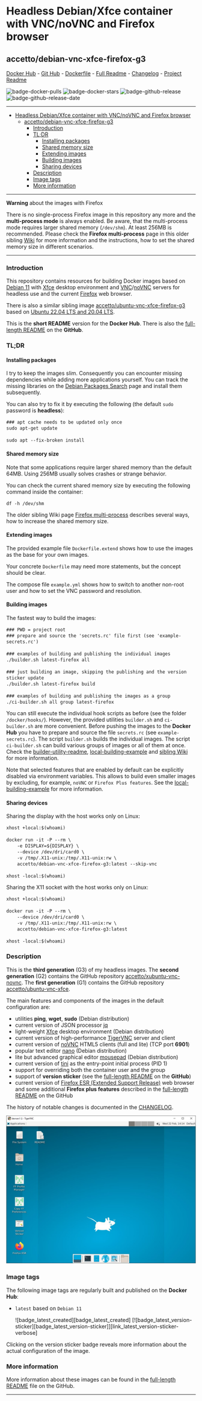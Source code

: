 # Headless Debian/Xfce container with VNC/noVNC and Firefox browser

## accetto/debian-vnc-xfce-firefox-g3

[Docker Hub][this-docker] - [Git Hub][this-github] - [Dockerfile][this-dockerfile] - [Full Readme][this-readme-full] - [Changelog][this-changelog] - [Project Readme][this-readme-project]

![badge-docker-pulls][badge-docker-pulls]
![badge-docker-stars][badge-docker-stars]
![badge-github-release][badge-github-release]
![badge-github-release-date][badge-github-release-date]

***

- [Headless Debian/Xfce container with VNC/noVNC and Firefox browser](#headless-debianxfce-container-with-vncnovnc-and-firefox-browser)
  - [accetto/debian-vnc-xfce-firefox-g3](#accettodebian-vnc-xfce-firefox-g3)
    - [Introduction](#introduction)
    - [TL;DR](#tldr)
      - [Installing packages](#installing-packages)
      - [Shared memory size](#shared-memory-size)
      - [Extending images](#extending-images)
      - [Building images](#building-images)
      - [Sharing devices](#sharing-devices)
    - [Description](#description)
    - [Image tags](#image-tags)
    - [More information](#more-information)

***

**Warning** about the images with Firefox

There is no single-process Firefox image in this repository any more and the **multi-process mode** is always enabled. Be aware, that the multi-process mode requires larger shared memory (`/dev/shm`). At least 256MB is recommended. Please check the **Firefox multi-process** page in this older sibling [Wiki][that-wiki-firefox-multiprocess] for more information and the instructions, how to set the shared memory size in different scenarios.

***

### Introduction

This repository contains resources for building Docker images based on [Debian 11][docker-debian] with [Xfce][xfce] desktop environment and [VNC][tigervnc]/[noVNC][novnc] servers for headless use and the current [Firefox][firefox] web browser.

There is also a similar sibling image [accetto/ubuntu-vnc-xfce-firefox-g3][accetto-dockerhub-ubuntu-vnc-xfce-firefox-g3] based on [Ubuntu 22.04 LTS and 20.04 LTS][docker-ubuntu].

This is the **short README** version for the **Docker Hub**. There is also the [full-length README][this-readme-full] on the **GitHub**.

### TL;DR

#### Installing packages

I try to keep the images slim. Consequently you can encounter missing dependencies while adding more applications yourself. You can track the missing libraries on the [Debian Packages Search][debian-packages-search] page and install them subsequently.

You can also try to fix it by executing the following (the default `sudo` password is **headless**):

```shell
### apt cache needs to be updated only once
sudo apt-get update

sudo apt --fix-broken install
```

#### Shared memory size

Note that some applications require larger shared memory than the default 64MB. Using 256MB usually solves crashes or strange behavior.

You can check the current shared memory size by executing the following command inside the container:

```shell
df -h /dev/shm
```

The older sibling Wiki page [Firefox multi-process][that-wiki-firefox-multiprocess] describes several ways, how to increase the shared memory size.

#### Extending images

The provided example file `Dockerfile.extend` shows how to use the images as the base for your own images.

Your concrete `Dockerfile` may need more statements, but the concept should be clear.

The compose file `example.yml` shows how to switch to another non-root user and how to set the VNC password and resolution.

#### Building images

The fastest way to build the images:

```shell
### PWD = project root
### prepare and source the 'secrets.rc' file first (see 'example-secrets.rc')

### examples of building and publishing the individual images 
./builder.sh latest-firefox all

### just building an image, skipping the publishing and the version sticker update
./builder.sh latest-firefox build

### examples of building and publishing the images as a group
./ci-builder.sh all group latest-firefox
```

You can still execute the individual hook scripts as before (see the folder `/docker/hooks/`). However, the provided utilities `builder.sh` and `ci-builder.sh` are more convenient. Before pushing the images to the **Docker Hub** you have to prepare and source the file `secrets.rc` (see `example-secrets.rc`). The script `builder.sh` builds the individual images. The script `ci-builder.sh` can build various groups of images or all of them at once. Check the [builder-utility-readme][this-builder-readme], [local-building-example][this-readme-local-building-example] and [sibling Wiki][sibling-wiki] for more information.

Note that selected features that are enabled by default can be explicitly disabled via environment variables. This allows to build even smaller images by excluding, for example, `noVNC` or `Firefox Plus features`. See the [local-building-example][this-readme-local-building-example] for more information.

#### Sharing devices

Sharing the display with the host works only on Linux:

```shell
xhost +local:$(whoami)

docker run -it -P --rm \
    -e DISPLAY=${DISPLAY} \
    --device /dev/dri/card0 \
    -v /tmp/.X11-unix:/tmp/.X11-unix:rw \
    accetto/debian-vnc-xfce-firefox-g3:latest --skip-vnc

xhost -local:$(whoami)
```

Sharing the X11 socket with the host works only on Linux:

```shell
xhost +local:$(whoami)

docker run -it -P --rm \
    --device /dev/dri/card0 \
    -v /tmp/.X11-unix:/tmp/.X11-unix:rw \
    accetto/debian-vnc-xfce-firefox-g3:latest

xhost -local:$(whoami)
```

### Description

This is the **third generation** (G3) of my headless images. The **second generation** (G2) contains the GitHub repository [accetto/xubuntu-vnc-novnc][accetto-github-xubuntu-vnc-novnc]. The **first generation** (G1) contains the GitHub repository [accetto/ubuntu-vnc-xfce][accetto-github-ubuntu-vnc-xfce].

The main features and components of the images in the default configuration are:

- utilities **ping**, **wget**, **sudo** (Debian distribution)
- current version of JSON processor [jq][jq]
- light-weight [Xfce][xfce] desktop environment (Debian distribution)
- current version of high-performance [TigerVNC][tigervnc] server and client
- current version of [noVNC][novnc] HTML5 clients (full and lite) (TCP port **6901**)
- popular text editor [nano][nano] (Debian distribution)
- lite but advanced graphical editor [mousepad][mousepad] (Debian distribution)
- current version of [tini][tini] as the entry-point initial process (PID 1)
- support for overriding both the container user and the group
- support of **version sticker** (see the [full-length README][this-readme-full] on the **GitHub**)
- current version of [Firefox ESR (Extended Support Release)][firefox] web browser and some additional **Firefox plus features** described in the [full-length README][this-readme-full] on the GitHub

The history of notable changes is documented in the [CHANGELOG][this-changelog].

![container-screenshot][this-screenshot-container]

### Image tags

The following image tags are regularly built and published on the **Docker Hub**:

- `latest` based on `Debian 11`

    ![badge_latest_created][badge_latest_created]
    [![badge_latest_version-sticker][badge_latest_version-sticker]][link_latest_version-sticker-verbose]

Clicking on the version sticker badge reveals more information about the actual configuration of the image.

### More information

More information about these images can be found in the [full-length README][this-readme-full] file on the GitHub.

***

<!-- GitHub project common -->

[this-changelog]: https://github.com/accetto/debian-vnc-xfce-g3/blob/master/CHANGELOG.md
[this-github]: https://github.com/accetto/debian-vnc-xfce-g3/
<!-- [this-issues]: https://github.com/accetto/debian-vnc-xfce-g3/issues -->
[this-readme-full]: https://github.com/accetto/debian-vnc-xfce-g3/blob/master/docker/xfce-firefox/README.md
[this-readme-project]: https://github.com/accetto/debian-vnc-xfce-g3/blob/master/README.md

[this-builder-readme]: https://github.com/accetto/debian-vnc-xfce-g3/blob/master/readme-builder.md
[this-readme-local-building-example]: https://github.com/accetto/debian-vnc-xfce-g3/blob/master/readme-local-building-example.md

<!-- Docker image specific -->

[this-docker]: https://hub.docker.com/r/accetto/debian-vnc-xfce-firefox-g3/
[this-dockerfile]: https://github.com/accetto/debian-vnc-xfce-g3/blob/master/docker/Dockerfile.xfce

[this-screenshot-container]: https://raw.githubusercontent.com/accetto/debian-vnc-xfce-g3/master/docker/doc/images/debian-vnc-xfce-firefox-plus.jpg

<!-- Sibling projects -->

[accetto-dockerhub-ubuntu-vnc-xfce-firefox-g3]: https://hub.docker.com/r/accetto/ubuntu-vnc-xfce-firefox-g3

[sibling-wiki]: https://github.com/accetto/ubuntu-vnc-xfce-g3/wiki

<!-- Previous generations -->

[accetto-github-xubuntu-vnc-novnc]: https://github.com/accetto/xubuntu-vnc-novnc/
[accetto-github-ubuntu-vnc-xfce]: https://github.com/accetto/ubuntu-vnc-xfce

[that-wiki-firefox-multiprocess]: https://github.com/accetto/xubuntu-vnc/wiki/Firefox-multiprocess

<!-- External links -->

[docker-debian]: https://hub.docker.com/_/debian/
[docker-ubuntu]: https://hub.docker.com/_/ubuntu/

<!-- [docker-doc]: https://docs.docker.com/ -->
<!-- [docker-doc-managing-data]: https://docs.docker.com/storage/ -->

[debian-packages-search]: https://packages.debian.org/index

[jq]: https://stedolan.github.io/jq/
[mousepad]: https://github.com/codebrainz/mousepad
[nano]: https://www.nano-editor.org/
[novnc]: https://github.com/kanaka/noVNC
[tigervnc]: http://tigervnc.org
[tini]: https://github.com/krallin/tini
[xfce]: http://www.xfce.org

[firefox]: https://www.mozilla.org
<!-- [firefox-doc-preferences]: https://developer.mozilla.org/en-US/docs/Mozilla/Preferences/A_brief_guide_to_Mozilla_preferences -->

<!-- github badges common -->

[badge-github-release]: https://badgen.net/github/release/accetto/debian-vnc-xfce-g3?icon=github&label=release

[badge-github-release-date]: https://img.shields.io/github/release-date/accetto/debian-vnc-xfce-g3?logo=github

<!-- docker badges specific -->

[badge-docker-pulls]: https://badgen.net/docker/pulls/accetto/debian-vnc-xfce-firefox-g3?icon=docker&label=pulls

[badge-docker-stars]: https://badgen.net/docker/stars/accetto/debian-vnc-xfce-firefox-g3?icon=docker&label=stars

<!-- Appendix -->
